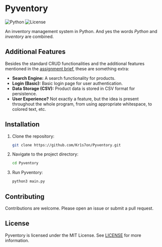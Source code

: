 # Pyventory
![Python](https://img.shields.io/badge/python-v3.1-blue.svg)
![License](https://img.shields.io/badge/license-MIT-white.svg)

An inventory management system in Python. And yes the words *Python* and *inventory* are combined.

## Additional Features

Besides the standard CRUD functionalities and the additional features mentioned in the [assignment brief](AssignmentBrief.pdf), these are something extra:

- **Search Engine:** A search functionality for products.
- **Login (Basic):** Basic login page for user authentication.
- **Data Storage (CSV):** Product data is stored in CSV format for persistence.
- **User Experience?** Not exactly a feature, but the idea is present throughout the whole program, from using appropriate whitespace, to colored text, etc.

## Installation

1. Clone the repository:

    ```bash
    git clone https://github.com/Kr1s7on/Pyventory.git
    ```

2. Navigate to the project directory:

    ```bash
    cd Pyventory
    ```

3. Run Pyventory:

    ```bash
    python3 main.py
    ```

## Contributing

Contributions are welcome. Please open an issue or submit a pull request.

## License

Pyventory is licensed under the MIT License. See [LICENSE](LICENSE) for more information.